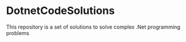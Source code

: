 # DotnetCodeSolutions
This repository is a set of solutions to solve complex .Net programming problems

